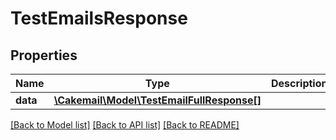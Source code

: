 # TestEmailsResponse

## Properties
Name | Type | Description | Notes
------------ | ------------- | ------------- | -------------
**data** | [**\Cakemail\Model\TestEmailFullResponse[]**](TestEmailFullResponse.md) |  | 

[[Back to Model list]](../../README.md#documentation-for-models) [[Back to API list]](../../README.md#documentation-for-api-endpoints) [[Back to README]](../../README.md)

